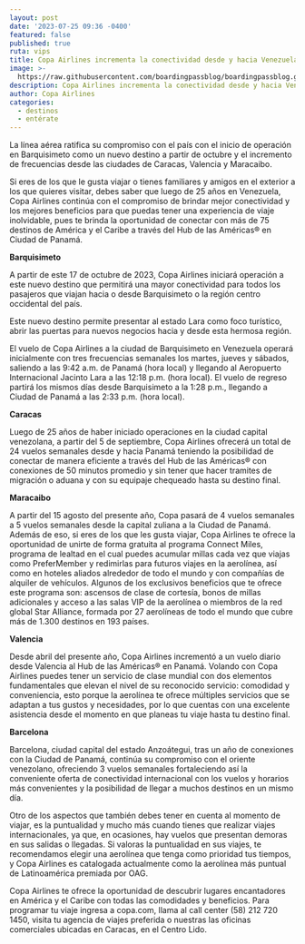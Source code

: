 ```yaml
---
layout: post
date: '2023-07-25 09:36 -0400'
featured: false
published: true
ruta: vips
title: Copa Airlines incrementa la conectividad desde y hacia Venezuela
image: >-
  https://raw.githubusercontent.com/boardingpassblog/boardingpassblog.github.io/main/assets/images/Avion-Copa.jpg
description: Copa Airlines incrementa la conectividad desde y hacia Venezuela
author: Copa Airlines
categories:
  - destinos
  - entérate
---
```

La línea aérea ratifica su compromiso con el país con el inicio de operación en Barquisimeto como un nuevo destino a partir de octubre y el incremento de frecuencias desde las ciudades de Caracas, Valencia y Maracaibo.
 
Si eres de los que le gusta viajar o tienes familiares y amigos en el exterior a los que quieres visitar, debes saber que luego de 25 años en Venezuela, Copa Airlines continúa con el compromiso de brindar mejor conectividad y los mejores beneficios para que puedas tener una experiencia de viaje inolvidable, pues te brinda la oportunidad de conectar con más de 75 destinos de América y el Caribe a través del Hub de las Américas® en Ciudad de Panamá.
 
**Barquisimeto**

A partir de este 17 de octubre de 2023, Copa Airlines iniciará operación a este nuevo destino que permitirá una mayor conectividad para todos los pasajeros que viajan hacia o desde Barquisimeto o la región centro occidental del país.

Este nuevo destino permite presentar al estado Lara como foco turístico, abrir las puertas para nuevos negocios hacia y desde esta hermosa región.

El vuelo de Copa Airlines a la ciudad de Barquisimeto en Venezuela operará inicialmente con tres frecuencias semanales los martes, jueves y sábados, saliendo a las 9:42 a.m. de Panamá (hora local) y llegando al Aeropuerto Internacional Jacinto Lara a las 12:18 p.m. (hora local). El vuelo de regreso partirá los mismos días desde Barquisimeto a la 1:28 p.m., llegando a Ciudad de Panamá a las 2:33 p.m. (hora local).

**Caracas**

Luego de 25 años de haber iniciado operaciones en la ciudad capital venezolana, a partir del 5 de septiembre,  Copa Airlines ofrecerá un total de 24 vuelos semanales desde y hacia Panamá teniendo la posibilidad de conectar de manera eficiente a través del Hub de las Américas® con conexiones de 50 minutos promedio y sin tener que hacer tramites de migración o aduana y con su equipaje chequeado hasta su destino final. 

**Maracaibo**

A partir del 15 agosto del presente año, Copa pasará de 4 vuelos semanales a 5 vuelos semanales desde la capital zuliana a la Ciudad de Panamá. Además de eso, si eres de los que les gusta viajar, Copa Airlines te ofrece la oportunidad de unirte de forma gratuita al programa Connect Miles, programa de lealtad en el cual puedes acumular millas cada vez que viajas como PreferMember y redimirlas para futuros viajes en la aerolínea, así como en hoteles aliados alrededor de todo el mundo y con compañías de alquiler de vehículos. Algunos de los exclusivos beneficios que te ofrece este programa son: ascensos de clase de cortesía, bonos de millas adicionales y acceso a las salas VIP de la aerolínea o miembros de la red global Star Alliance, formada por 27 aerolíneas de todo el mundo que cubre más de 1.300 destinos en 193 países.

**Valencia**

Desde abril del presente año, Copa Airlines incrementó a un vuelo diario desde Valencia al Hub de las Américas® en Panamá. Volando con Copa Airlines puedes tener un servicio de clase mundial con dos elementos fundamentales que elevan el nivel de su reconocido servicio: comodidad y conveniencia, esto porque la aerolínea te ofrece múltiples servicios que se adaptan a tus gustos y necesidades, por lo que cuentas con una excelente asistencia desde el momento en que planeas tu viaje hasta tu destino final.

**Barcelona**

Barcelona, ciudad capital del estado Anzoátegui, tras un año de conexiones con la Ciudad de Panamá, continúa su compromiso con el oriente venezolano, ofreciendo 3 vuelos semanales fortaleciendo así la conveniente oferta de conectividad internacional con los vuelos y horarios más convenientes y la posibilidad de llegar a muchos destinos en un mismo día.

Otro de los aspectos que también debes tener en cuenta al momento de viajar, es la puntualidad y mucho más cuando tienes que realizar viajes internacionales, ya que, en ocasiones, hay vuelos que presentan demoras en sus salidas o llegadas. Si valoras la puntualidad en sus viajes, te recomendamos elegir una aerolínea que tenga como prioridad tus tiempos, y Copa Airlines es catalogada actualmente como la aerolínea más puntual de Latinoamérica premiada por OAG.
  
Copa Airlines te ofrece la oportunidad de descubrir lugares encantadores en América y el Caribe con todas las comodidades y beneficios. Para programar tu viaje ingresa a copa.com, llama al call center (58) 212 720 1450, visita tu agencia de viajes preferida o nuestras las oficinas comerciales ubicadas en Caracas, en el Centro Lido.   